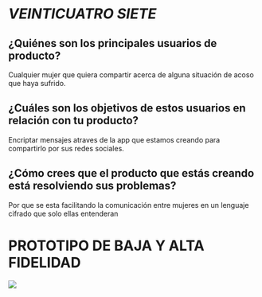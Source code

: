 # **_VEINTICUATRO SIETE_**

## ¿Quiénes son los principales usuarios de producto?

Cualquier mujer que quiera compartir acerca de alguna situación de acoso que haya sufrido.

## ¿Cuáles son los objetivos de estos usuarios en relación con tu producto?

Encriptar mensajes atraves de la app que estamos creando para compartirlo por sus redes sociales.

## ¿Cómo crees que el producto que estás creando está resolviendo sus problemas?

Por que se esta facilitando la comunicación entre mujeres en un lenguaje cifrado que solo ellas entenderan

# PROTOTIPO DE BAJA Y ALTA FIDELIDAD
<img src="prototipo.jpg">
